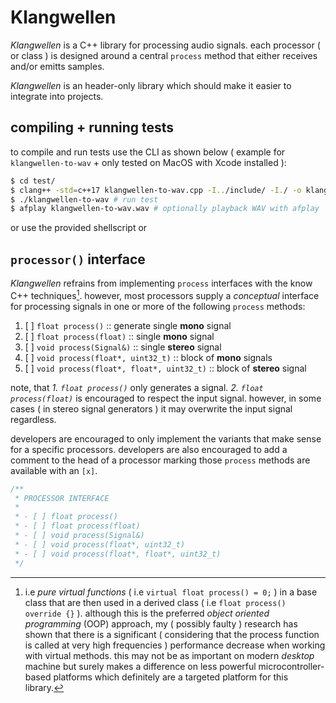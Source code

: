 # Klangwellen

*Klangwellen* is a C++ library for processing audio signals. each processor ( or class ) is designed around a central
`process` method that
either receives and/or emitts samples.

*Klangwellen* is an header-only library which should make it easier to integrate into projects.

## compiling + running tests

to compile and run tests use the CLI as shown below ( example for `klangwellen-to-wav` + only tested on MacOS with Xcode
installed ):

```zsh
$ cd test/
$ clang++ -std=c++17 klangwellen-to-wav.cpp -I../include/ -I./ -o klangwellen-to-wav
$ ./klangwellen-to-wav # run test
$ afplay klangwellen-to-wav.wav # optionally playback WAV with afplay
```

or use the provided shellscript or

## `processor()` interface

*Klangwellen* refrains from implementing `process` interfaces with the know C++ techniques[^1]. however, most processors
supply a
*conceptual* interface for processing signals in one or more of the following `process` methods:

1. [ ] `float process()` :: generate single **mono** signal
2. [ ] `float process(float)` :: single **mono** signal
3. [ ] `void process(Signal&)` :: single **stereo** signal
4. [ ] `void process(float*, uint32_t)` :: block of **mono** signals
5. [ ] `void process(float*, float*, uint32_t)` :: block of **stereo** signal

note, that *1. `float process()`* only generates a signal. *2. `float process(float)`* is encouraged to respect the
input signal. however,
in some cases ( in stereo signal generators ) it may overwrite the input signal regardless.

developers are encouraged to only implement the variants that make sense for a specific processors. developers are also
encouraged to add a
comment to the head of a processor marking those `process` methods are available with an `[x]`.

```cpp
/**
 * PROCESSOR INTERFACE
 *
 * - [ ] float process()
 * - [ ] float process(float)
 * - [ ] void process(Signal&)
 * - [ ] void process(float*, uint32_t)
 * - [ ] void process(float*, float*, uint32_t)
 */
```

[^1]: i.e *pure virtual functions* ( i.e `virtual float process() = 0;` ) in a base class that are then used in a
derived class ( i.e
`float process() override {}` ). although this is the preferred *object oriented programming* (OOP) approach, my (
possibly faulty )
research has shown that there is a significant ( considering that the process function is called at very high
frequencies ) performance
decrease when working with virtual methods. this may not be as important on modern *desktop* machine but surely makes a
difference on less
powerful microcontroller-based platforms which definitely are a targeted platform for this library.

